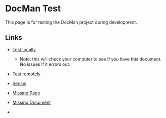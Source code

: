 # DocMan Test

This page is for testing the DocMan project during development.


## Links
* [Test locally](http://localhost/bacs350/docman)
    * Note: this will check your computer to see if you have this document. No issues if it errors out.
* [Test remotely](https://findingfocusministries.com/bacs350/docman)
* [Sensei](https://shrinking-world.com/unc/bacs350)
* [Missing Page](xxx.md)
* [Missing Document](https://findingfocusministries.com/bacs350/docman/doc.php?xxx.md)

* []()

